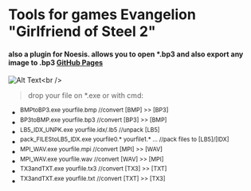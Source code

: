 # **Tools for games Evangelion "Girlfriend of Steel 2"<br />**
#### also a plugin for Noesis. allows you to open *.bp3 and also export any image to .bp3 [GitHub Pages](https://github.com/Durik256/Noesis-Plugins/blob/master/tex_bp3.py)<br />
![Alt Text]([https://media.giphy.com/media/vFKqnCdLPNOKc/giphy.gif](https://github.com/Durik256/GOS2-Tools/blob/main/all_Form.gif?raw=true))<br />

> drop your file on *.exe or with cmd:<br />

- <sup>BMPtoBP3.exe yourfile.bmp  //convert [BMP] >> [BP3]<br /></sup>
- <sup>BP3toBMP.exe yourfile.bp3  //convert [BP3] >> [BMP]<br /></sup>
- <sup>LB5_IDX_UNPK.exe yourfile.idx/.lb5  //unpack [LB5]<br /></sup>
- <sup>pack_FILEStoLB5_IDX.exe yourfile0.* yourfile1.* ...  //pack files to [LB5]/[IDX]<br /></sup>
- <sup>MPI_WAV.exe yourfile.mpi  //convert [MPI] >> [WAV]<br /></sup>
- <sup>MPI_WAV.exe yourfile.wav  //convert [WAV] >> [MPI]<br /></sup>
- <sup>TX3andTXT.exe yourfile.tx3  //convert [TX3] >> [TXT]<br /></sup>
- <sup>TX3andTXT.exe yourfile.txt  //convert [TXT] >> [TX3]<br /></sup>
